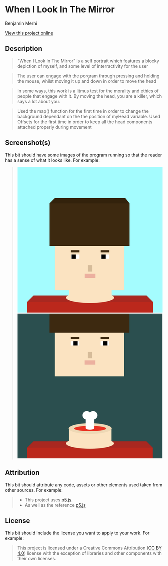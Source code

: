 # When I Look In The Mirror

Benjamin Merhi

[View this project online](https://g3thsemane.github.io/CART253/topics/Self-Portrait/)

## Description


> "When I Look In The Mirror" is a self portrait which features a blocky depiction of myself, and some level of interractivity for the user

> The user can engage with the porgram through pressing and holding the mouse, whilst moving it up and down in order to move the head

> In some ways, this work is a litmus test for the morality and ethics of people that engage with it. By moving the head, you are a killer, which says a lot about you.

> Used the map() function for the first time in order to change the background dependant on the the position of myHead variable. Used Offsets for the first time in order to keep all the head components attached properly during movement

## Screenshot(s)

This bit should have some images of the program running so that the reader has a sense of what it looks like. For example:

> ![Program upon startup](./assets/images/selfportrait1.png)
> ![Program after interraction](./assets/images/selfportrait2.png)

## Attribution

This bit should attribute any code, assets or other elements used taken from other sources. For example:

> - This project uses [p5.js](https://p5js.org).
> - As well as the reference [p5.js](https://p5js.org/reference/)

## License

This bit should include the license you want to apply to your work. For example:

> This project is licensed under a Creative Commons Attribution ([CC BY 4.0](https://creativecommons.org/licenses/by/4.0/deed.en)) license with the exception of libraries and other components with their own licenses.